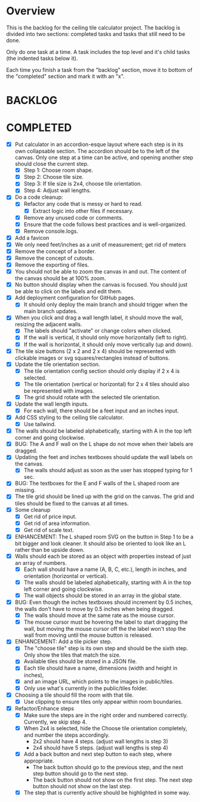 # Overview

This is the backlog for the ceiling tile calculator project. The backlog is divided into two sections: completed tasks
and tasks that still need to be done.

Only do one task at a time. A task includes the top level and it's child tasks (the indented tasks below it).

Each time you finish a task from the "backlog" section, move it to bottom of the "completed" section and mark it with
an "x".

# BACKLOG

# COMPLETED

- [x] Put calculator in an accordion-esque layout where each step is in its own collapsable section. The accordion
      should be to the left of the canvas. Only one step at a time can be active, and opening another step should close the
      current step.
  - [x] Step 1: Choose room shape.
  - [x] Step 2: Choose tile size.
  - [x] Step 3: If tile size is 2x4, choose tile orientation.
  - [x] Step 4: Adjust wall lengths.
- [x] Do a code cleanup:
  - [x] Refactor any code that is messy or hard to read.
    - [x] Extract logic into other files if necessary.
  - [x] Remove any unused code or comments.
  - [x] Ensure that the code follows best practices and is well-organized.
  - [x] Remove console.logs.
- [x] Add a favicon
- [x] We only need feet/inches as a unit of measurement; get rid of meters
- [x] Remove the concept of a border.
- [x] Remove the concept of cutouts.
- [x] Remove the exporting of files.
- [x] You should not be able to zoom the canvas in and out. The content of the canvas should be at 100% zoom.
- [x] No button should display when the canvas is focused. You should just be able to click on the labels and edit them.
- [x] Add deployment configuration for GitHub pages.
  - [x] It should only deploy the main branch and should trigger when the main branch updates.
- [x] When you click and drag a wall length label, it should move the wall, resizing the adjacent walls.
  - [x] The labels should "activate" or change colors when clicked.
  - [x] If the wall is vertical, it should only move horizontally (left to right).
  - [x] If the wall is horizontal, it should only move vertically (up and down).
- [x] The tile size buttons (2 x 2 and 2 x 4) should be represented with clickable images or svg squares/rectangles
      instead of buttons.
- [x] Update the tile orientation section.
  - [x] The tile orientation config section should only display if 2 x 4 is selected.
  - [x] The tile orientation (vertical or horizontal) for 2 x 4 tiles should also be represented with images.
  - [x] The grid should rotate with the selected tile orientation.
- [x] Update the wall length inputs.
  - [x] For each wall, there should be a feet input and an inches input.
- [x] Add CSS styling to the ceiling tile calculator.
  - [x] Use tailwind.
- [x] The walls should be labeled alphabetically, starting with A in the top left corner and going clockwise.
- [x] BUG: The A and F wall on the L shape do not move when their labels are dragged.
- [x] Updating the feet and inches textboxes should update the wall labels on the canvas.
  - [x] The walls should adjust as soon as the user has stopped typing for 1 sec.
- [x] BUG: The textboxes for the E and F walls of the L shaped room are missing.
- [x] The tile grid should be lined up with the grid on the canvas. The grid and tiles should be fixed to the canvas at
      all times.
- [x] Some cleanup
  - [x] Get rid of price input.
  - [x] Get rid of area information.
  - [x] Get rid of scale text.
- [x] ENHANCEMENT: The L shaped room SVG on the button in Step 1 to be a bit bigger and look cleaner. It should
      also be oriented to look like an L rather than be upside down.
- [x] Walls should each be stored as an object with properties instead of just an array of numbers.
  - [x] Each wall should have a name (A, B, C, etc.), length in inches, and orientation (horizontal or vertical).
  - [x] The walls should be labeled alphabetically, starting with A in the top left corner and going clockwise.
  - [x] The wall objects should be stored in an array in the global state.
- [x] BUG: Even though the inches textboxes should increment by 0.5 inches, the walls don't have to move by 0.5 inches
      when being dragged.
  - [x] The walls should move at the same rate as the mouse cursor.
  - [x] The mouse cursor must be hovering the label to start dragging the wall, but moving the mouse cursor off the
        the label won't stop the wall from moving until the mouse button is released.
- [x] ENHANCEMENT: Add a tile picker step.
  - [x] The "choose tile" step is its own step and should be the sixth step. Only show the tiles that match the size.
  - [x] Available tiles should be stored in a JSON file.
  - [x] Each tile should have a name, dimensions (width and height in inches),
  - [x] and an image URL, which points to the images in public/tiles.
  - [x] Only use what's currently in the public/tiles folder.
- [x] Choosing a tile should fill the room with that tile.
  - [x] Use clipping to ensure tiles only appear within room boundaries.
- [x] Refactor/Enhance steps
  - [x] Make sure the steps are in the right order and numbered correctly.  Currently, we skip step 4.
  - [x] When 2x4 is selected, hide the Choose tile orientation completely, and number the steps accordingly.
    - 2x2 should have 4 steps. (adjust wall lengths is step 3)
    - 2x4 should have 5 steps. (adjust wall lengths is step 4)
  - [x] Add a back button and next step button to each step, where appropriate.
    - The back button should go to the previous step, and the next step button should go to the next step.
    - The back button should not show on the first step. The next step button should not show on the last step.
  - [x] The step that is currently active should be highlighted in some way.
